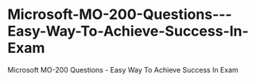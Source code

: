 # Microsoft-MO-200-Questions---Easy-Way-To-Achieve-Success-In-Exam
Microsoft MO-200 Questions - Easy Way To Achieve Success In Exam
